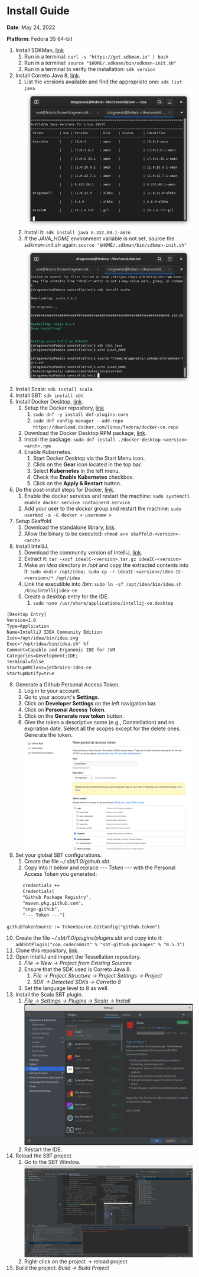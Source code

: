# Install Guide

**Date**: May 24, 2022

**Platform**: Fedora 35 64-bit

1. Install SDKMan, [link](https://sdkman.io/install)
   1. Run in a terminal: `curl -s "https://get.sdkman.io" | bash`
   2. Run in a terminal: `source "$HOME/.sdkman/bin/sdkman-init.sh"`
   3. Run in a terminal to verify the installation: `sdk version`
2. Install Correto Java 8, [link](https://sdkman.io/usage).
   1. List the versions available and find the appropriate one: `sdk list java`
      ![Available java versions](./images/available_java_versions.png)
   2. Install it: `sdk install java 8.332.08.1-amzn`
   3. If the _JAVA_HOME_ environment variable is not set, source the _sdkman-init.sh_ again: `source "$HOME/.sdkman/bin/sdkman-init.sh"`
      ![Set $JAVA_HOME](./images/set_JAVA_HOME.png)
3. Install Scala: `sdk install scala`
4. Install SBT: `sdk install sbt`
5. Install Docker Desktop, [link](https://docs.docker.com/desktop/linux/install/fedora/).
   1. Setup the Docker repository, [link](https://docs.docker.com/engine/install/fedora/#set-up-the-repository)
      1. `sudo dnf -y install dnf-plugins-core`
      2. `sudo dnf config-manager --add-repo https://download.docker.com/linux/fedora/docker-ce.repo`
   2. Download the Docker Desktop RPM package, [link](https://docs.docker.com/desktop/release-notes/).
   3. Install the package: `sudo dnf install ./docker-desktop-<version>-<arch>.rpm`
   4. Enable Kubernetes.
      1. Start Docker Desktop via the Start Menu icon.
      2. Click on the **Gear** icon located in the top bar.
      3. Select **Kubernetes** in the left menu.
      4. Check the **Enable Kubernetes** checkbox.
      5. Click on the **Apply & Restart** button.
6. Do the post-install steps for Docker, [link](https://docs.docker.com/engine/install/linux-postinstall/).
   1. Enable the docker services and restart the machine: `sudo systemctl enable docker.service containerd.service`
   2. Add your user to the _docker_ group and restart the machine: `sudo usermod -a -G docker < username >`
7. Setup Skaffold
   1. Download the standalone library, [link](https://skaffold.dev/docs/install/#standalone-binary).
   2. Allow the binary to be executed: `chmod a+x skaffold-<version>-<arch>`
8. Install IntelliJ.
   1. Download the community version of IntelliJ, [link](https://www.jetbrains.com/idea/download).
   2. Extract it: `tar -xvzf idealC-<version>.tar.gz ideaIC-<version>`
   3. Make an _idea_ directory in _/opt_ and copy the extracted contents into it: `sudo mkdir /opt/idea; sudo cp -r ideaIC-<version>/idea-IC-<version>/* /opt/idea`
   4. Link the executible into _/bin_: `sudo ln -sf /opt/idea/bin/idea.sh /bin/intellijidea-ce`
   5. Create a desktop entry for the IDE.
      1. `sudo nano /usr/share/applications/intellij-ce.desktop`

```
[Desktop Entry]
Version=1.0
Type=Application
Name=IntelliJ IDEA Community Edition
Icon=/opt/idea/bin/idea.svg
Exec="/opt/idea/bin/idea.sh" %f
Comment=Capable and Ergonomic IDE for JVM
Categories=Development;IDE;
Terminal=false
StartupWMClass=jetbrains-idea-ce
StartupNotify=true
```

8. Generate a Github Personal Access Token.
   1. Log in to your account.
   2. Go to your account's **Settings**.
   3. Click on **Developer Settings** on the left navigation bar.
   4. Click on **Personal Access Token**.
   5. Click on the **Generate new token** button.
   6. Give the token a descriptive name (e.g., Constellation) and no expiration date. Select all the scopes except for the delete ones. Generate the token.
      ![Generate Personal Access Token](./images/github_token.png)
9. Set your global SBT configurations.
   1. Create the file _~/.sbt/1.0/github.sbt_.
   2. Copy into it below and replace _--- Token ---_ with the Personal Access Token you generated:

```
      credentials +=
      Credentials(
      "Github Package Registry",
      "maven.pkg.github.com",
      "cngo-github",
      "--- Token ---")

githubTokenSource := TokenSource.GitConfig("github.token")
```

10. Create the file _~/.sbt/1.0/plugins/plugins.sbt_ and copy into it: `addSbtPlugin("com.codecommit" % "sbt-github-packages" % "0.5.3")`
11. Clone this repository, [link](https://github.com/Constellation-Labs/tessellation).
12. Open IntelliJ and import the Tessellation repository.
    1. _File -> New -> Project from Existing Sources_
    2. Ensure that the SDK used is Correto Java 8.
       1. _File -> Project Structure -> Project Settings -> Project_
       2. _SDK -> Detected SDKs -> Corretto 8_
    3. Set the language level to 8 as well.
13. Install the Scala SBT plugin.
    1. _File -> Settings -> Plugins -> Scala -> Install_
       ![Install Scala](./images/install_scala.png)
    2. Restart the IDE.
14. Reload the SBT project.
    1. Go to the SBT Window.
       ![Reload the SBT project](./images/reload_project.png)
    2. Right-click on the project -> reload project
15. Build the project: _Build -> Build Project_
